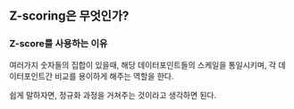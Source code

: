 ## Z-scoring은 무엇인가?

### Z-score를 사용하는 이유

여러가지 숫자들의 집합이 있을때, 해당 데이터포인트들의 스케일을 통일시키며, 각 데이터포인트간 비교를 용이하게 해주는 역할을 한다.

쉽게 말하자면, 정규화 과정을 거쳐주는 것이라고 생각하면 된다.


